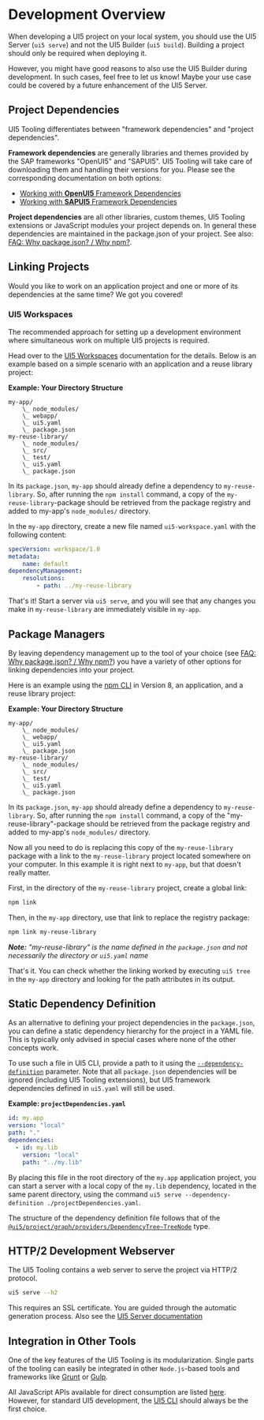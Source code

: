 # Development Overview
When developing a UI5 project on your local system, you should use the UI5 Server (`ui5 serve`) and not the UI5 Builder (`ui5 build`). Building a project should only be required when deploying it.

However, you might have good reasons to also use the UI5 Builder during development. In such cases, feel free to let us know! Maybe your use case could be covered by a future enhancement of the UI5 Server.

## Project Dependencies

UI5 Tooling differentiates between "framework dependencies" and "project dependencies".

**Framework dependencies** are generally libraries and themes provided by the SAP frameworks "OpenUI5" and "SAPUI5". UI5 Tooling will take care of downloading them and handling their versions for you. Please see the corresponding documentation on both options:

* [Working with **OpenUI5** Framework Dependencies](./OpenUI5.md)
* [Working with **SAPUI5** Framework Dependencies](./SAPUI5.md)

**Project dependencies** are all other libraries, custom themes, UI5 Tooling extensions or JavaScript modules your project depends on. In general these dependencies are maintained in the package.json of your project. See also: [FAQ: Why package.json? / Why npm?](./FAQ.md#why-packagejson-why-npm).

## Linking Projects
Would you like to work on an application project and one or more of its dependencies at the same time? We got you covered!

### UI5 Workspaces
The recommended approach for setting up a development environment where simultaneous work on multiple UI5 projects is required.

Head over to the [UI5 Workspaces](./Workspace.md) documentation for the details. Below is an example based on a simple scenario with an application and a reuse library project:

**Example: Your Directory Structure**
```
my-app/
    \_ node_modules/
    \_ webapp/
    \_ ui5.yaml
    \_ package.json
my-reuse-library/
    \_ node_modules/
    \_ src/
    \_ test/
    \_ ui5.yaml
    \_ package.json
```

In its `package.json`, `my-app` should already define a dependency to `my-reuse-library`. So, after running the `npm install` command, a copy of the `my-reuse-library`-package should be retrieved from the package registry and added to my-app's `node_modules/` directory.

In the `my-app` directory, create a new file named `ui5-workspace.yaml` with the following content:

```yaml title="ui5-workspace.yaml"
specVersion: workspace/1.0
metadata:
    name: default
dependencyManagement:
    resolutions:
        - path: ../my-reuse-library
```

That's it! Start a server via `ui5 serve`, and you will see that any changes you make in `my-reuse-library` are immediately visible in `my-app`.

## Package Managers

By leaving dependency management up to the tool of your choice (see [FAQ: Why package.json? / Why npm?](./FAQ.md#why-packagejson-why-npm)) you have a variety of other options for linking dependencies into your project.

Here is an example using the [npm CLI](https://www.npmjs.com/get-npm) in Version 8, an application, and a reuse library project:

**Example: Your Directory Structure**
```
my-app/
    \_ node_modules/
    \_ webapp/
    \_ ui5.yaml
    \_ package.json
my-reuse-library/
    \_ node_modules/
    \_ src/
    \_ test/
    \_ ui5.yaml
    \_ package.json
```

In its `package.json`, `my-app` should already define a dependency to `my-reuse-library`. So, after running the `npm install` command, a copy of the "my-reuse-library"-package should be retrieved from the package registry and added to my-app's `node_modules/` directory.

Now all you need to do is replacing this copy of the `my-reuse-library` package with a  link to the `my-reuse-library` project located somewhere on your computer. In this example it is right next to `my-app`, but that doesn't really matter.

First, in the directory of the `my-reuse-library` project, create a global link:
```sh
npm link
```

Then, in the `my-app` directory, use that link to replace the registry package:
```sh
npm link my-reuse-library
```
_**Note:** "my-reuse-library" is the name defined in the `package.json` and not necessarily the directory or `ui5.yaml` name_

That's it. You can check whether the linking worked by executing `ui5 tree` in the `my-app` directory and looking for the path attributes in its output.

## Static Dependency Definition

As an alternative to defining your project dependencies in the `package.json`, you can define a static dependency hierarchy for the project in a YAML file. This is typically only advised in special cases where none of the other concepts work.

To use such a file in UI5 CLI, provide a path to it using the [`--dependency-definition`](./CLI.md#common-options) parameter. Note that all `package.json` dependencies will be ignored (including UI5 Tooling extensions), but UI5 framework dependencies defined in `ui5.yaml` will still be used.

**Example: `projectDependencies.yaml`**

```yaml
id: my.app
version: "local"
path: "."
dependencies:
  - id: my.lib
    version: "local"
    path: "../my.lib"
```

By placing this file in the root directory of the `my.app` application project, you can start a server with a local copy of the `my.lib` dependency, located in the same parent directory, using the command `ui5 serve --dependency-definition ./projectDependencies.yaml`.

The structure of the dependency definition file follows that of the [`@ui5/project/graph/providers/DependencyTree~TreeNode`](https://sap.github.io/ui5-tooling/stable/api/@ui5_project_graph_providers_DependencyTree.html#~TreeNode) type.

## HTTP/2 Development Webserver
The UI5 Tooling contains a web server to serve the project via HTTP/2 protocol.

```sh
ui5 serve --h2
```

This requires an SSL certificate. You are guided through the automatic generation process. Also see the [UI5 Server documentation](./Server.md#ssl-certificates)

## Integration in Other Tools
One of the key features of the UI5 Tooling is its modularization. Single parts of the tooling can easily be integrated in other `Node.js`-based tools and frameworks like [Grunt](https://gruntjs.com/) or [Gulp](https://gulpjs.com/).

All JavaScript APIs available for direct consumption are listed [here](https://sap.github.io/ui5-tooling/v3/api/index.html). However, for standard UI5 development, the [UI5 CLI](./CLI.md) should always be the first choice.
